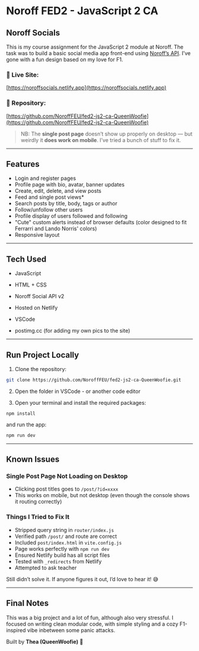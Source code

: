 # Noroff FED2 - JavaScript 2 CA
## Noroff Socials

This is my course assignment for the JavaScript 2 module at Noroff. The task was to build a basic social media app front-end using [Noroff’s API](https://docs.noroff.dev/docs/v2). I’ve gone with a fun design based on my love for F1. 

### 🔗 Live Site:
[https://noroffsocials.netlify.app](https://noroffsocials.netlify.app)

### 🔗 Repository: 
[https://github.com/NoroffFEU/fed2-js2-ca-QueenWoofie](https://github.com/NoroffFEU/fed2-js2-ca-QueenWoofie)

> NB: The **single post page** doesn’t show up properly on desktop — but weirdly it **does work on mobile**. I’ve tried a bunch of stuff to fix it.

---

## Features

- Login and register pages
- Profile page with bio, avatar, banner updates
- Create, edit, delete, and view posts
- Feed and single post views*
- Search posts by title, body, tags or author
- Follow/unfollow other users
- Profile display of users followed and following
- "Cute" custom alerts instead of browser defaults (color designed to fit Ferrarri and Lando Norris' colors)
- Responsive layout

---

## Tech Used

- JavaScript
- HTML + CSS
- Noroff Social API v2
- Hosted on Netlify
- VSCode

- postimg.cc (for adding my own pics to the site)

---

## Run Project Locally

1. Clone the repository:

```bash
git clone https://github.com/NoroffFEU/fed2-js2-ca-QueenWoofie.git
```
2. Open the folder in VSCode - or another code editor

3. Open your terminal and install the required packages:
```
npm install
```
and run the app:

```bash
npm run dev
```

---

## Known Issues

### Single Post Page Not Loading on Desktop

- Clicking post titles goes to `/post/?id=xxxx`
- This works on mobile, but not desktop (even though the console shows it routing correctly)

### Things I Tried to Fix It

- Stripped query string in `router/index.js`
- Verified path `/post/` and route are correct
- Included `post/index.html` in `vite.config.js`
- Page works perfectly with `npm run dev`
- Ensured Netlify build has all script files
- Tested with `_redirects` from Netlify
- Attempted to ask teacher

Still didn’t solve it. If anyone figures it out, I’d love to hear it! 😅


---

## Final Notes

This was a big project and a lot of fun, although also very stressful. I focused on writing clean modular code, with simple styling and a cozy F1-inspired vibe inbetween some panic attacks.

Built by **Thea (QueenWoofie)** 🐾